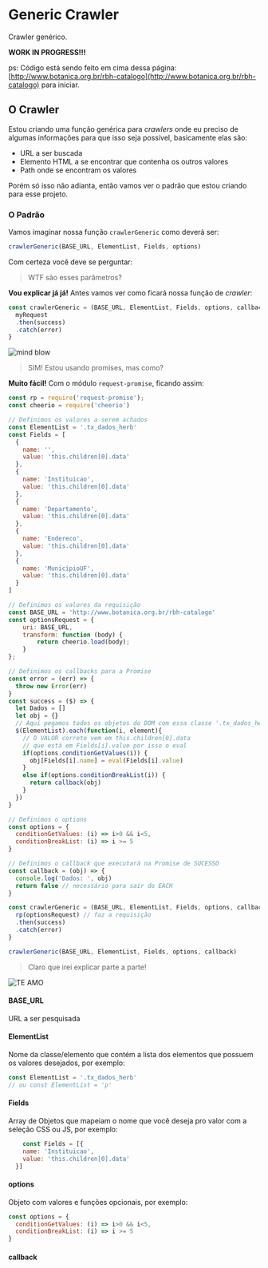 # Generic Crawler

Crawler genérico.

**WORK IN PROGRESS!!!**

ps: Código está sendo feito em cima dessa página: [http://www.botanica.org.br/rbh-catalogo](http://www.botanica.org.br/rbh-catalogo) para iniciar.


## O Crawler

Estou criando uma função genérica para *crawlers* onde eu preciso de algumas informações para que isso seja possível, basicamente elas são:

- URL a ser buscada
- Elemento HTML a se encontrar que contenha os outros valores
- Path onde se encontram os valores

Porém só isso não adianta, então vamos ver o padrão que estou criando para esse projeto.

### O Padrão

Vamos imaginar nossa função `crawlerGeneric` como deverá ser:

```js
crawlerGeneric(BASE_URL, ElementList, Fields, options)
```

Com certeza você deve se perguntar:

> WTF são esses parâmetros?

**Vou explicar já já!** Antes vamos ver como ficará nossa função de *crawler*:

```js
const crawlerGeneric = (BASE_URL, ElementList, Fields, options, callback) => {
  myRequest
  .then(success)
  .catch(error)
}
```

![mind blow](https://media.giphy.com/media/4A49DBPhSYRTW/giphy.gif)

> SIM! Estou usando promises, mas como?

**Muito fácil!** Com o módulo `request-promise`, ficando assim:

```js
const rp = require('request-promise');
const cheerio = require('cheerio')

// Definimos os valores a serem achados
const ElementList = '.tx_dados_herb'
const Fields = [
  {
    name: '',
    value: 'this.children[0].data'
  },
  {
    name: 'Instituicao',
    value: 'this.children[0].data'
  },
  {
    name: 'Departamento',
    value: 'this.children[0].data'
  },
  {
    name: 'Endereco',
    value: 'this.children[0].data'
  },
  {
    name: 'MunicipioUF',
    value: 'this.children[0].data'
  }
]

// Definimos os valores da requisição
const BASE_URL = 'http://www.botanica.org.br/rbh-catalogo'
const optionsRequest = {
    uri: BASE_URL,
    transform: function (body) {
        return cheerio.load(body);
    }
};

// Definimos os callbacks para a Promise
const error = (err) => {
  throw new Error(err)
}
const success = ($) => {
  let Dados = []
  let obj = {}
  // Aqui pegamos todos os objetos do DOM com essa classe '.tx_dados_herb'
  $(ElementList).each(function(i, element){
    // O VALOR correto vem em this.children[0].data 
    // que está em Fields[i].value por isso o eval
    if(options.conditionGetValues(i)) {
      obj[Fields[i].name] = eval(Fields[i].value)
    }
    else if(options.conditionBreakList(i)) {
      return callback(obj)
    }
  })
}

// Definimos o options
const options = {
  conditionGetValues: (i) => i>0 && i<5,
  conditionBreakList: (i) => i >= 5
}

// Definimos o callback que executará na Promise de SUCESSO
const callback = (obj) => { 
  console.log('Dados: ', obj)
  return false // necessário para sair do EACH
}

const crawlerGeneric = (BASE_URL, ElementList, Fields, options, callback) => {
  rp(optionsRequest) // faz a requisição
  .then(success)
  .catch(error)
}

crawlerGeneric(BASE_URL, ElementList, Fields, options, callback)
```

> Claro que irei explicar parte a parte!


![TE AMO](https://media.giphy.com/media/26BRsVk2noIIPHjKU/giphy.gif)

#### BASE_URL

URL a ser pesquisada


#### ElementList

Nome da classe/elemento que contém a lista dos elementos que possuem os valores desejados, por exemplo:

```js
const ElementList = '.tx_dados_herb'
// ou const ElementList = 'p'
```

#### Fields

Array de Objetos que mapeiam o nome que você deseja pro valor com a seleção CSS ou JS, por exemplo:

```js
    const Fields = [{
    name: 'Instituicao',
    value: 'this.children[0].data'
  }]
```


#### options

Objeto com valores e funções opcionais, por exemplo:

```js
const options = {
  conditionGetValues: (i) => i>0 && i<5,
  conditionBreakList: (i) => i >= 5
}
```

#### callback